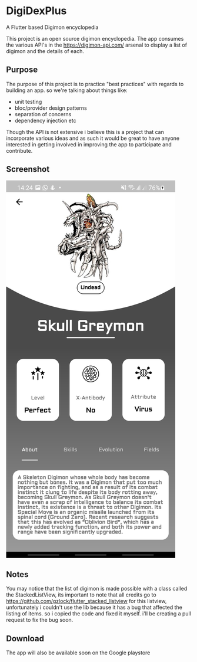 # DigiDexPlus

A Flutter based Digimon encyclopedia

This project is an open source digimon encyclopedia. The app consumes the various API's in the https://digimon-api.com/ arsenal to display a list of digimon and the details of each. 

## Purpose
The purpose of this project is to practice "best practices" with regards to building an app. so we're talking about things like: 

- unit testing
- bloc/provider design patterns
- separation of concerns
- dependency injection etc

Though the API is not extensive i believe this is a project that can incorporate various ideas and as such it would be great to have anyone interested in getting involved in improving the app to participate and contribute.
## Screenshot
![alt text](https://github.com/neliousness/digidex/blob/master/assets/images/imgs/screenshot.jpg?raw=true)


## Notes
You may notice that the list of digimon is made possible with a class called the StackedListView, its important to note that all credits go to https://github.com/gzlock/flutter_stacked_listview for this listview, unfortunately i couldn't use the lib because it has a bug that affected the listing of items. 
so i copied the code and fixed it myself. i'll be creating a pull request to fix the bug soon.

## Download
The app will also be available soon on the Google playstore
